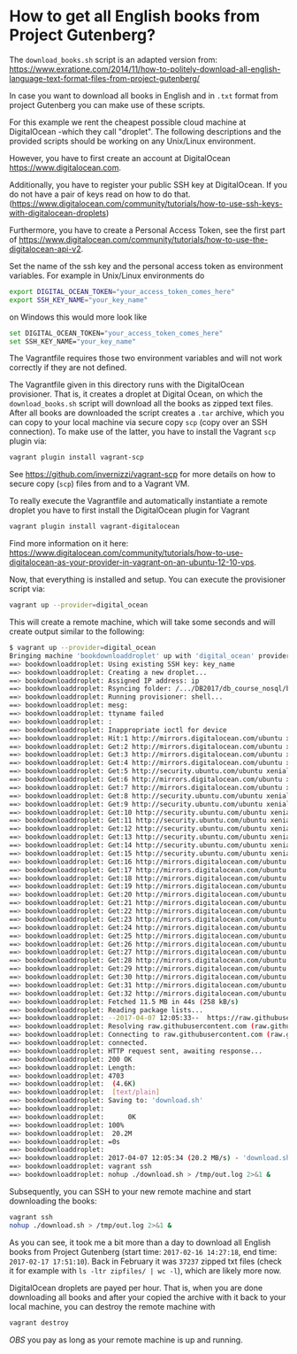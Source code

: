 # How to get all English books from Project Gutenberg?

The `download_books.sh` script is an adapted version from:
https://www.exratione.com/2014/11/how-to-politely-download-all-english-language-text-format-files-from-project-gutenberg/


In case you want to download all books in English and in `.txt` format from project Gutenberg you can make use of these scripts.


For this example we rent the cheapest possible cloud machine at DigitalOcean -which they call "droplet". The following descriptions and the provided scripts should be working on any Unix/Linux environment.

However, you have to first create an account at DigitalOcean https://www.digitalocean.com.

Additionally, you have to register your public SSH key at DigitalOcean. If you do not have a pair of keys read on how to do that. (https://www.digitalocean.com/community/tutorials/how-to-use-ssh-keys-with-digitalocean-droplets)

Furthermore, you have to create a Personal Access Token, see the first part of https://www.digitalocean.com/community/tutorials/how-to-use-the-digitalocean-api-v2.

Set the name of the ssh key and the personal access token as environment variables. For example in Unix/Linux environments do

```bash
export DIGITAL_OCEAN_TOKEN="your_access_token_comes_here"
export SSH_KEY_NAME="your_key_name"
```

on Windows this would more look like

```bash
set DIGITAL_OCEAN_TOKEN="your_access_token_comes_here"
set SSH_KEY_NAME="your_key_name"
```

The Vagrantfile requires those two environment variables and will not work correctly if they are not defined.


The Vagrantfile given in this directory runs with the DigitalOcean provisioner. That is, it creates a droplet at Digital Ocean, on which the `download_books.sh` script will download all the books as zipped text files. After all books are downloaded the script creates a `.tar` archive, which you can copy to your local machine via secure copy `scp` (copy over an SSH connection). To make use of the latter, you have to install the Vagrant `scp` plugin via:

```bash
vagrant plugin install vagrant-scp
```

See https://github.com/invernizzi/vagrant-scp for more details on how to secure copy (`scp`) files from and to a Vagrant VM.


To really execute the Vagrantfile and automatically instantiate a remote droplet you have to first install the DigitalOcean plugin for Vagrant

```bash
vagrant plugin install vagrant-digitalocean
```

Find more information on it here: https://www.digitalocean.com/community/tutorials/how-to-use-digitalocean-as-your-provider-in-vagrant-on-an-ubuntu-12-10-vps.


Now, that everything is installed and setup. You can execute the provisioner script via:

```bash
vagrant up --provider=digital_ocean
```

This will create a remote machine, which will take some seconds and will create output similar to the following:


```bash
$ vagrant up --provider=digital_ocean
Bringing machine 'bookdownloaddroplet' up with 'digital_ocean' provider...
==> bookdownloaddroplet: Using existing SSH key: key_name
==> bookdownloaddroplet: Creating a new droplet...
==> bookdownloaddroplet: Assigned IP address: ip
==> bookdownloaddroplet: Rsyncing folder: /.../DB2017/db_course_nosql/book_download/ => /vagrant
==> bookdownloaddroplet: Running provisioner: shell...
==> bookdownloaddroplet: mesg:
==> bookdownloaddroplet: ttyname failed
==> bookdownloaddroplet: :
==> bookdownloaddroplet: Inappropriate ioctl for device
==> bookdownloaddroplet: Hit:1 http://mirrors.digitalocean.com/ubuntu xenial InRelease
==> bookdownloaddroplet: Get:2 http://mirrors.digitalocean.com/ubuntu xenial-updates InRelease [102 kB]
==> bookdownloaddroplet: Get:3 http://mirrors.digitalocean.com/ubuntu xenial-backports InRelease [102 kB]
==> bookdownloaddroplet: Get:4 http://mirrors.digitalocean.com/ubuntu xenial/main Sources [868 kB]
==> bookdownloaddroplet: Get:5 http://security.ubuntu.com/ubuntu xenial-security InRelease [102 kB]
==> bookdownloaddroplet: Get:6 http://mirrors.digitalocean.com/ubuntu xenial/restricted Sources [4,808 B]
==> bookdownloaddroplet: Get:7 http://mirrors.digitalocean.com/ubuntu xenial/universe Sources [7,728 kB]
==> bookdownloaddroplet: Get:8 http://security.ubuntu.com/ubuntu xenial-security/main Sources [67.2 kB]
==> bookdownloaddroplet: Get:9 http://security.ubuntu.com/ubuntu xenial-security/restricted Sources [2,600 B]
==> bookdownloaddroplet: Get:10 http://security.ubuntu.com/ubuntu xenial-security/universe Sources [26.5 kB]
==> bookdownloaddroplet: Get:11 http://security.ubuntu.com/ubuntu xenial-security/multiverse Sources [1,144 B]
==> bookdownloaddroplet: Get:12 http://security.ubuntu.com/ubuntu xenial-security/main amd64 Packages [243 kB]
==> bookdownloaddroplet: Get:13 http://security.ubuntu.com/ubuntu xenial-security/main Translation-en [103 kB]
==> bookdownloaddroplet: Get:14 http://security.ubuntu.com/ubuntu xenial-security/universe amd64 Packages [108 kB]
==> bookdownloaddroplet: Get:15 http://security.ubuntu.com/ubuntu xenial-security/universe Translation-en [55.2 kB]
==> bookdownloaddroplet: Get:16 http://mirrors.digitalocean.com/ubuntu xenial/multiverse Sources [179 kB]
==> bookdownloaddroplet: Get:17 http://mirrors.digitalocean.com/ubuntu xenial-updates/main Sources [240 kB]
==> bookdownloaddroplet: Get:18 http://mirrors.digitalocean.com/ubuntu xenial-updates/restricted Sources [2,996 B]
==> bookdownloaddroplet: Get:19 http://mirrors.digitalocean.com/ubuntu xenial-updates/universe Sources [149 kB]
==> bookdownloaddroplet: Get:20 http://mirrors.digitalocean.com/ubuntu xenial-updates/multiverse Sources [5,268 B]
==> bookdownloaddroplet: Get:21 http://mirrors.digitalocean.com/ubuntu xenial-updates/main amd64 Packages [509 kB]
==> bookdownloaddroplet: Get:22 http://mirrors.digitalocean.com/ubuntu xenial-updates/main Translation-en [205 kB]
==> bookdownloaddroplet: Get:23 http://mirrors.digitalocean.com/ubuntu xenial-updates/universe amd64 Packages [453 kB]
==> bookdownloaddroplet: Get:24 http://mirrors.digitalocean.com/ubuntu xenial-updates/universe Translation-en [173 kB]
==> bookdownloaddroplet: Get:25 http://mirrors.digitalocean.com/ubuntu xenial-updates/multiverse amd64 Packages [8,920 B]
==> bookdownloaddroplet: Get:26 http://mirrors.digitalocean.com/ubuntu xenial-updates/multiverse Translation-en [4,136 B]
==> bookdownloaddroplet: Get:27 http://mirrors.digitalocean.com/ubuntu xenial-backports/main Sources [3,304 B]
==> bookdownloaddroplet: Get:28 http://mirrors.digitalocean.com/ubuntu xenial-backports/universe Sources [1,868 B]
==> bookdownloaddroplet: Get:29 http://mirrors.digitalocean.com/ubuntu xenial-backports/main amd64 Packages [4,684 B]
==> bookdownloaddroplet: Get:30 http://mirrors.digitalocean.com/ubuntu xenial-backports/main Translation-en [3,216 B]
==> bookdownloaddroplet: Get:31 http://mirrors.digitalocean.com/ubuntu xenial-backports/universe amd64 Packages [2,512 B]
==> bookdownloaddroplet: Get:32 http://mirrors.digitalocean.com/ubuntu xenial-backports/universe Translation-en [1,216 B]
==> bookdownloaddroplet: Fetched 11.5 MB in 44s (258 kB/s)
==> bookdownloaddroplet: Reading package lists...
==> bookdownloaddroplet: --2017-04-07 12:05:33--  https://raw.githubusercontent.com/HelgeCPH/db_course_nosql/master/book_download/download.sh
==> bookdownloaddroplet: Resolving raw.githubusercontent.com (raw.githubusercontent.com)...
==> bookdownloaddroplet: Connecting to raw.githubusercontent.com (raw.githubusercontent.com)|ip|:443...
==> bookdownloaddroplet: connected.
==> bookdownloaddroplet: HTTP request sent, awaiting response...
==> bookdownloaddroplet: 200 OK
==> bookdownloaddroplet: Length:
==> bookdownloaddroplet: 4703
==> bookdownloaddroplet:  (4.6K)
==> bookdownloaddroplet:  [text/plain]
==> bookdownloaddroplet: Saving to: 'download.sh'
==> bookdownloaddroplet:
==> bookdownloaddroplet:      0K
==> bookdownloaddroplet: 100%
==> bookdownloaddroplet:  20.2M
==> bookdownloaddroplet: =0s
==> bookdownloaddroplet:
==> bookdownloaddroplet: 2017-04-07 12:05:34 (20.2 MB/s) - 'download.sh' saved [4703/4703]
==> bookdownloaddroplet: vagrant ssh
==> bookdownloaddroplet: nohup ./download.sh > /tmp/out.log 2>&1 &
```


Subsequently, you can SSH to your new remote machine and start downloading the books:

```bash
vagrant ssh
nohup ./download.sh > /tmp/out.log 2>&1 &
```

As you can see, it took me a bit more than a day to download all English books from Project Gutenberg (start time: `2017-02-16 14:27:18`, end time: `2017-02-17 17:51:10`). Back in February it was `37237` zipped txt files (check it for example with `ls -ltr zipfiles/ | wc -l`), which are likely more now.



DigitalOcean droplets are payed per hour. That is, when you are done downloading all books and after your copied the archive with it back to your local machine, you can destroy the remote machine with

```bash
vagrant destroy
```

*OBS* you pay as long as your remote machine is up and running.
